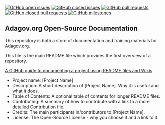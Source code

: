 [![GitHub open issues](https://img.shields.io/github/issues/adagovorg/documentation?style=flat-square)](https://github.com/adagovorg/documentation/issues)
[![GitHub closed issues](https://img.shields.io/github/issues-closed-raw/adagovorg/documentation?style=flat-square)](https://github.com/adagovorg/documentation/issues?q=is%3Aissue+is%3Aclosed)
[![GitHub pull requests](https://img.shields.io/github/issues-pr/adagovorg/documentation)](https://github.com/adagovorg/documentation/pulls)
[![GitHub closed pull requests](https://img.shields.io/github/issues-pr-closed/adagovorg/documentation)](https://github.com/adagovorg/documentation/pulls?q=is%3Apr+is%3Aclosed)
[![GitHub milestones](https://img.shields.io/github/milestones/open/adagovorg/documentation?style=flat-square)](https://github.com/adagovorg/documentation/milestones)


## Adagov.org Open-Source Documentation

This repository is both a store of documentation and training materials for Adagov.org.

This file is the main README file which provides the first overview of a repository.

[A GitHub guide to documenting a project using README files and Wikis](https://guides.github.com/features/wikis/)

-	Project name: [Project Name]
-	Description: A short description of [Project Name]. Why it is useful and what it does.
-	Table of Contents: A optional table of contents for longer README files.
-	Contributing: A summary of how to contribute with a link to a more detailed Contribution file.
-	Credits: The main participants in/contributors to [Project Name].
-	License: The Open-Source License - why you choose it and a link to it.
